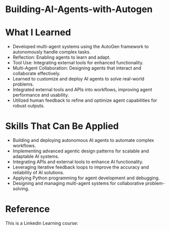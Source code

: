 # Building-AI-Agents-with-Autogen


# What I Learned

- Developed multi-agent systems using the AutoGen framework to autonomously handle complex tasks.
- Reflection: Enabling agents to learn and adapt.
- Tool Use: Integrating external tools for enhanced functionality.
- Multi-Agent Collaboration: Designing agents that interact and collaborate effectively.
- Learned to customize and deploy AI agents to solve real-world problems.
- Integrated external tools and APIs into workflows, improving agent performance and usability.
- Utilized human feedback to refine and optimize agent capabilities for robust outputs.

# Skills That Can Be Applied

- Building and deploying autonomous AI agents to automate complex workflows.
- Implementing advanced agentic design patterns for scalable and adaptable AI systems.
- Integrating APIs and external tools to enhance AI functionality.
- Leveraging iterative feedback loops to improve the accuracy and reliability of AI solutions.
- Applying Python programming for agent development and debugging.
- Designing and managing multi-agent systems for collaborative problem-solving.


# Reference 

This is a Linkedin Learning course: 
